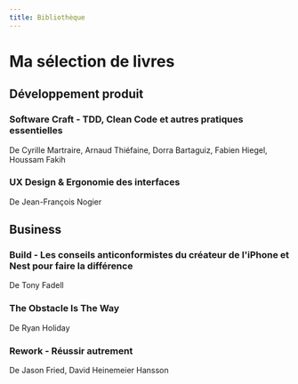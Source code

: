 ```yaml
---
title: Bibliothèque
---
```


# Ma sélection de livres

## Développement produit

### Software Craft - TDD, Clean Code et autres pratiques essentielles

De Cyrille Martraire, Arnaud Thiéfaine, Dorra Bartaguiz, Fabien Hiegel, Houssam Fakih

### UX Design & Ergonomie des interfaces

De Jean-François Nogier

## Business

### Build - Les conseils anticonformistes du créateur de l'iPhone et Nest pour faire la différence

De Tony Fadell

### The Obstacle Is The Way

De Ryan Holiday

### Rework - Réussir autrement

De Jason Fried, David Heinemeier Hansson

